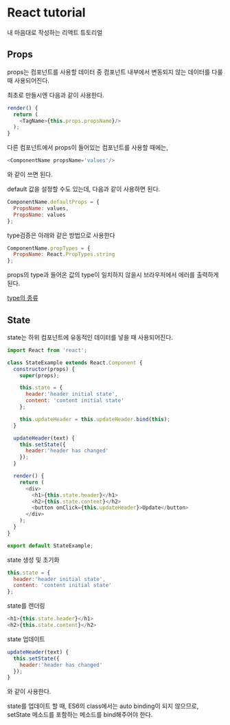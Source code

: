# React tutorial

내 마음대로 작성하는 리액트 튜토리얼

## Props

props는 컴포넌트를 사용할 데이터 중 컴포넌트 내부에서 변동되지 않는 데이터를 다룰 때 사용되어진다.

최초로 만들시엔 다음과 같이 사용한다.
~~~javascript
render() {
  return (
    <TagName>{this.props.propsName}/>
  );
}
~~~

다른 컴포넌트에서 props이 들어있는 컴포넌트를 사용할 때에는,
~~~javascript
<ComponentName propsName='values'/>
~~~

와 같이 쓰면 된다.

default 값을 설정할 수도 있는데, 다음과 같이 사용하면 된다.
~~~javascript
ComponentName.defaultProps = {
  PropsName: values,
  PropsName: values
};
~~~

type검증은 아래와 같은 방법으로 사용한다
~~~javascript
ComponentName.propTypes = {
  PropsName: React.PropTypes.string
};
~~~

props의 type과 들어온 값의 type이 일치하지 않을시 브라우저에서 에러를 출력하게 된다.

[type의 종류](https://facebook.github.io/react/docs/typechecking-with-proptypes.html)

## State

state는 하위 컴포넌트에 유동적인 데이터를 넣을 때 사용되어진다.

~~~javascript
import React from 'react';

class StateExample extends React.Component {
  constructor(props) {
    super(props);

    this.state = {
      header:'header initial state',
      content: 'content initial state'
    };

    this.updateHeader = this.updateHeader.bind(this);
  }

  updateHeader(text) {
    this.setState({
      header:'header has changed'
    });
  }

  render() {
    return (
      <div>
        <h1>{this.state.header}</h1>
        <h2>{this.state.content}</h2>
        <button onClick={this.updateHeader}>Update</button>
      </div>
    );
  }
}

export default StateExample;
~~~

state 생성 및 초기화

~~~javascript
this.state = {
  header:'header initial state',
  content: 'content initial state'
}; 
~~~

state를 렌더링

~~~javascript
<h1>{this.state.header}</h1>
<h2>{this.state.content}</h2>
~~~

state 업데이트

~~~javascript
updateHeader(text) {
  this.setState({
    header:'header has changed'
  });
}
~~~

와 같이 사용한다.

state를 업데이트 할 때, ES6의 class에서는 auto binding이 되지 않으므로, setState 메소드를 포함하는 메소드를 bind해주어야 한다.
